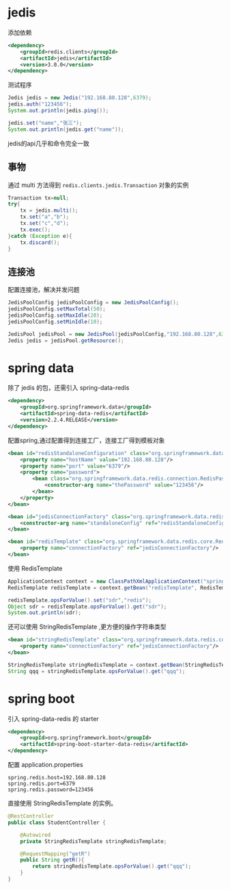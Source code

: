 # jedis

添加依赖

```xml
<dependency>
    <groupId>redis.clients</groupId>
    <artifactId>jedis</artifactId>
    <version>3.0.0</version>
</dependency>
```

测试程序

```java
Jedis jedis = new Jedis("192.168.80.128",6379);
jedis.auth("123456");
System.out.println(jedis.ping());

jedis.set("name","张三");
System.out.println(jedis.get("name"));
```

jedis的api几乎和命令完全一致

## 事物

通过 multi 方法得到 `redis.clients.jedis.Transaction` 对象的实例

```java
Transaction tx=null;
try{
    tx = jedis.multi();
    tx.set("a","b");
    tx.set("c","d");
    tx.exec();
}catch (Exception e){
    tx.discard();
}
```

## 连接池

配置连接池，解决并发问题

```java
JedisPoolConfig jedisPoolConfig = new JedisPoolConfig();
jedisPoolConfig.setMaxTotal(50);
jedisPoolConfig.setMaxIdle(20);
jedisPoolConfig.setMinIdle(10);

JedisPool jedisPool = new JedisPool(jedisPoolConfig,"192.168.80.128",6379);
Jedis jedis = jedisPool.getResource();
```

# spring data

除了 jedis 的包，还需引入 spring-data-redis

```xml
<dependency>
    <groupId>org.springframework.data</groupId>
    <artifactId>spring-data-redis</artifactId>
    <version>2.2.4.RELEASE</version>
</dependency>
```

配置spring,通过配置得到连接工厂，连接工厂得到模板对象

```xml
<bean id="redisStandaloneConfiguration" class="org.springframework.data.redis.connection.RedisStandaloneConfiguration">
    <property name="hostName" value="192.168.80.128"/>
    <property name="port" value="6379"/>
    <property name="password">
        <bean class="org.springframework.data.redis.connection.RedisPassword">
            <constructor-arg name="thePassword" value="123456"/>
        </bean>
    </property>
</bean>

<bean id="jedisConnectionFactory" class="org.springframework.data.redis.connection.jedis.JedisConnectionFactory">
    <constructor-arg name="standaloneConfig" ref="redisStandaloneConfiguration"/>
</bean>

<bean id="redisTemplate" class="org.springframework.data.redis.core.RedisTemplate">
    <property name="connectionFactory" ref="jedisConnectionFactory"/>
</bean>
```

使用 RedisTemplate

```java
ApplicationContext context = new ClassPathXmlApplicationContext("spring.xml");
RedisTemplate redisTemplate = context.getBean("redisTemplate", RedisTemplate.class);

redisTemplate.opsForValue().set("sdr","redis");
Object sdr = redisTemplate.opsForValue().get("sdr");
System.out.println(sdr);
```

还可以使用 StringRedisTemplate ,更方便的操作字符串类型

```xml
<bean id="stringRedisTemplate" class="org.springframework.data.redis.core.StringRedisTemplate">
    <property name="connectionFactory" ref="jedisConnectionFactory"/>
</bean>
```

```java
StringRedisTemplate stringRedisTemplate = context.getBean(StringRedisTemplate.class);
String qqq = stringRedisTemplate.opsForValue().get("qqq");
```

# spring boot

引入 spring-data-redis 的 starter

```xml
<dependency>
    <groupId>org.springframework.boot</groupId>
    <artifactId>spring-boot-starter-data-redis</artifactId>
</dependency>
```

配置 application.properties

```properties
spring.redis.host=192.168.80.128
spring.redis.port=6379
spring.redis.password=123456
```

直接使用 StringRedisTemplate 的实例。

```java
@RestController
public class StudentController {

    @Autowired
    private StringRedisTemplate stringRedisTemplate;

    @RequestMapping("getR")
    public String getR(){
        return stringRedisTemplate.opsForValue().get("qqq");
    }
}
```

